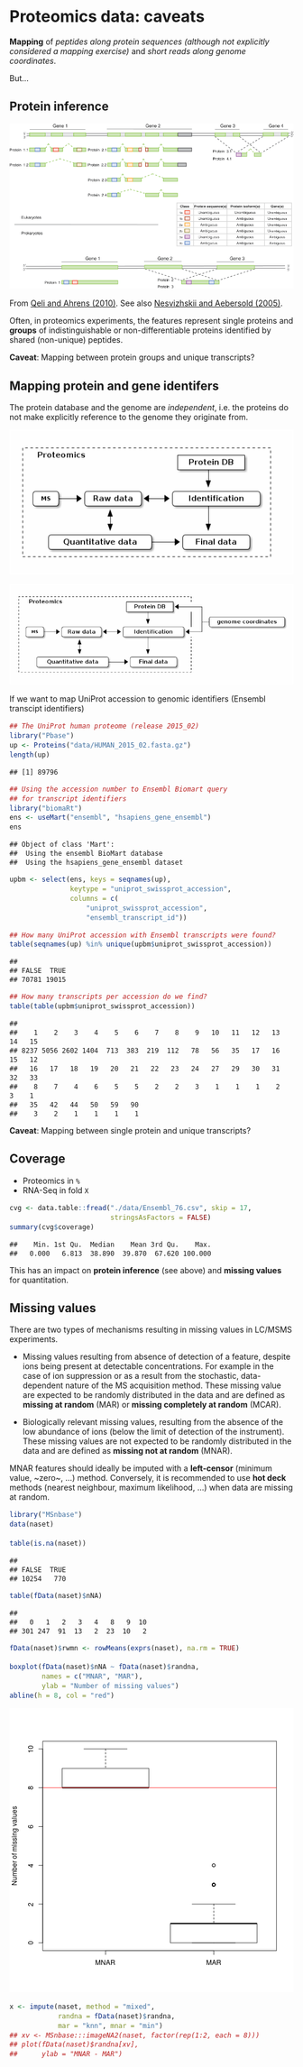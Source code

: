 # Proteomics data: caveats



**Mapping** of *peptides along protein sequences (although not
  explicitly considered a mapping exercise)* and *short reads along
  genome coordinates*.

But...

## Protein inference

<!-- ![Basic peptide grouping](./figure/F5.large.jpg) -->


![Peptide evidence classes](./figure/nbt0710-647-F2.gif)

From [Qeli and Ahrens (2010)](http://www.ncbi.nlm.nih.gov/pubmed/20622826).
See also [Nesvizhskii and Aebersold (2005)](http://www.ncbi.nlm.nih.gov/pubmed/16009968).

Often, in proteomics experiments, the features represent single
proteins and **groups** of indistinguishable or non-differentiable
proteins identified by shared (non-unique) peptides.

**Caveat**: Mapping between protein groups and unique transcripts?

## Mapping protein and gene identifers

The protein database and the genome are _independent_, i.e. the
proteins do not make explicitly reference to the genome they originate
from.

![DB in proteomics](./figure/indep-prot-db.png)

![linking with genomics](./figure/gen-prot-db.png)

If we want to map UniProt accession to genomic identifiers (Ensembl
transcipt identifiers)


```r
## The UniProt human proteome (release 2015_02)
library("Pbase")
up <- Proteins("data/HUMAN_2015_02.fasta.gz")
length(up)
```

```
## [1] 89796
```

```r
## Using the accession number to Ensembl Biomart query
## for transcript identifiers
library("biomaRt")
ens <- useMart("ensembl", "hsapiens_gene_ensembl")
ens
```

```
## Object of class 'Mart':
##  Using the ensembl BioMart database
##  Using the hsapiens_gene_ensembl dataset
```

```r
upbm <- select(ens, keys = seqnames(up),
               keytype = "uniprot_swissprot_accession",
               columns = c(
                   "uniprot_swissprot_accession",
                   "ensembl_transcript_id"))
```


```r
## How many UniProt accession with Ensembl transcripts were found?
table(seqnames(up) %in% unique(upbm$uniprot_swissprot_accession))
```

```
## 
## FALSE  TRUE 
## 70781 19015
```


```r
## How many transcripts per accession do we find?
table(table(upbm$uniprot_swissprot_accession))
```

```
## 
##    1    2    3    4    5    6    7    8    9   10   11   12   13   14   15 
## 8237 5056 2602 1404  713  383  219  112   78   56   35   17   16   15   12 
##   16   17   18   19   20   21   22   23   24   27   29   30   31   32   33 
##    8    7    4    6    5    5    2    2    3    1    1    1    2    3    1 
##   35   42   44   50   59   90 
##    3    2    1    1    1    1
```
**Caveat**: Mapping between single protein and unique transcripts?

## Coverage

- Proteomics in `%`
- RNA-Seq in fold `X`


```r
cvg <- data.table::fread("./data/Ensembl_76.csv", skip = 17,
                         stringsAsFactors = FALSE)
summary(cvg$coverage)
```

```
##    Min. 1st Qu.  Median    Mean 3rd Qu.    Max. 
##   0.000   6.813  38.890  39.870  67.620 100.000
```

This has an impact on **protein inference** (see above) and **missing
values** for quantitation.

## Missing values

 There are two types of mechanisms resulting in missing values in
 LC/MSMS experiments.

- Missing values resulting from absence of detection of a feature,
  despite ions being present at detectable concentrations.  For
  example in the case of ion suppression or as a result from the
  stochastic, data-dependent nature of the MS acquisition
  method. These missing value are expected to be randomly distributed
  in the data and are defined as **missing at random** (MAR) or
  **missing completely at random** (MCAR).

- Biologically relevant missing values, resulting from the absence of
  the low abundance of ions (below the limit of detection of the
  instrument). These missing values are not expected to be randomly
  distributed in the data and are defined as **missing not at random**
  (MNAR).

MNAR features should ideally be imputed with a **left-censor**
(minimum value, ~zero~, ...)  method. Conversely, it is recommended to
use **hot deck** methods (nearest neighbour, maximum likelihood, ...)
when data are missing at random.


```r
library("MSnbase")
data(naset)

table(is.na(naset))
```

```
## 
## FALSE  TRUE 
## 10254   770
```

```r
table(fData(naset)$nNA)
```

```
## 
##   0   1   2   3   4   8   9  10 
## 301 247  91  13   2  23  10   2
```

```r
fData(naset)$rwmn <- rowMeans(exprs(naset), na.rm = TRUE)

boxplot(fData(naset)$nNA ~ fData(naset)$randna,
        names = c("MNAR", "MAR"),
        ylab = "Number of missing values")
abline(h = 8, col = "red")
```

![plot of chunk impute](figure/impute-1.png) 

```r
x <- impute(naset, method = "mixed",
            randna = fData(naset)$randna,
            mar = "knn", mnar = "min")
## xv <- MSnbase:::imageNA2(naset, factor(rep(1:2, each = 8)))
## plot(fData(naset)$randna[xv],
##      ylab = "MNAR - MAR")
```


